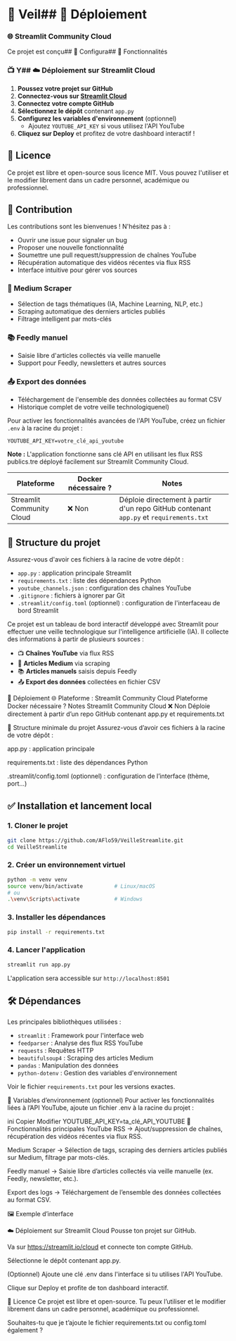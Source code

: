 # 🧠 Veil## 🚀 Déploiement

### 🌐 Streamlit Community Cloud
Ce projet est conçu## 🔐 Configura## 🧩 Fonctionnalités

### 📺 Y## ☁️ Déploiement sur Streamlit Cloud

1. **Poussez votre projet sur GitHub**
2. **Connectez-vous sur [Streamlit Cloud](https://streamlit.io/cloud)**
3. **Connectez votre compte GitHub**
4. **Sélectionnez le dépôt** contenant `app.py`
5. **Configurez les variables d'environnement** (optionnel)
   - Ajoutez `YOUTUBE_API_KEY` si vous utilisez l'API YouTube
6. **Cliquez sur Deploy** et profitez de votre dashboard interactif !

## 📃 Licence

Ce projet est libre et open-source sous licence MIT. Vous pouvez l'utiliser et le modifier librement dans un cadre personnel, académique ou professionnel.

## 🤝 Contribution

Les contributions sont les bienvenues ! N'hésitez pas à :
- Ouvrir une issue pour signaler un bug
- Proposer une nouvelle fonctionnalité
- Soumettre une pull requestt/suppression de chaînes YouTube
- Récupération automatique des vidéos récentes via flux RSS
- Interface intuitive pour gérer vos sources

### 📰 Medium Scraper
- Sélection de tags thématiques (IA, Machine Learning, NLP, etc.)
- Scraping automatique des derniers articles publiés
- Filtrage intelligent par mots-clés

### 📚 Feedly manuel
- Saisie libre d'articles collectés via veille manuelle
- Support pour Feedly, newsletters et autres sources

### 📤 Export des données
- Téléchargement de l'ensemble des données collectées au format CSV
- Historique complet de votre veille technologiquenel)

Pour activer les fonctionnalités avancées de l'API YouTube, créez un fichier `.env` à la racine du projet :

```env
YOUTUBE_API_KEY=votre_clé_api_youtube
```

**Note :** L'application fonctionne sans clé API en utilisant les flux RSS publics.tre déployé facilement sur Streamlit Community Cloud.

| Plateforme | Docker nécessaire ? | Notes |
|------------|-------------------|-------|
| Streamlit Community Cloud | ❌ Non | Déploie directement à partir d'un repo GitHub contenant `app.py` et `requirements.txt` |

## 📁 Structure du projet

Assurez-vous d'avoir ces fichiers à la racine de votre dépôt :

- `app.py` : application principale Streamlit
- `requirements.txt` : liste des dépendances Python
- `youtube_channels.json` : configuration des chaînes YouTube
- `.gitignore` : fichiers à ignorer par Git
- `.streamlit/config.toml` (optionnel) : configuration de l'interfaceau de bord Streamlit

Ce projet est un tableau de bord interactif développé avec Streamlit pour effectuer une veille technologique sur l'intelligence artificielle (IA). Il collecte des informations à partir de plusieurs sources :

- 📺 **Chaînes YouTube** via flux RSS
- 📰 **Articles Medium** via scraping
- 📚 **Articles manuels** saisis depuis Feedly
- 📤 **Export des données** collectées en fichier CSV

🚀 Déploiement
🌐 Plateforme : Streamlit Community Cloud
Plateforme	Docker nécessaire ?	Notes
Streamlit Community Cloud	❌ Non	Déploie directement à partir d’un repo GitHub contenant app.py et requirements.txt

📁 Structure minimale du projet
Assurez-vous d’avoir ces fichiers à la racine de votre dépôt :

app.py : application principale

requirements.txt : liste des dépendances Python

.streamlit/config.toml (optionnel) : configuration de l’interface (thème, port…)

## ✅ Installation et lancement local

### 1. Cloner le projet
```bash
git clone https://github.com/AFlo59/VeilleStreamlite.git
cd VeilleStreamlite
```

### 2. Créer un environnement virtuel
```bash
python -m venv venv
source venv/bin/activate          # Linux/macOS
# ou
.\venv\Scripts\activate           # Windows
```

### 3. Installer les dépendances
```bash
pip install -r requirements.txt
```

### 4. Lancer l'application
```bash
streamlit run app.py
```

L'application sera accessible sur `http://localhost:8501`
## 🛠️ Dépendances

Les principales bibliothèques utilisées :

- `streamlit` : Framework pour l'interface web
- `feedparser` : Analyse des flux RSS YouTube
- `requests` : Requêtes HTTP
- `beautifulsoup4` : Scraping des articles Medium
- `pandas` : Manipulation des données
- `python-dotenv` : Gestion des variables d'environnement

Voir le fichier `requirements.txt` pour les versions exactes.

🔐 Variables d’environnement (optionnel)
Pour activer les fonctionnalités liées à l’API YouTube, ajoute un fichier .env à la racine du projet :

ini
Copier
Modifier
YOUTUBE_API_KEY=ta_clé_API_YOUTUBE
🧩 Fonctionnalités principales
YouTube RSS
→ Ajout/suppression de chaînes, récupération des vidéos récentes via flux RSS.

Medium Scraper
→ Sélection de tags, scraping des derniers articles publiés sur Medium, filtrage par mots-clés.

Feedly manuel
→ Saisie libre d’articles collectés via veille manuelle (ex. Feedly, newsletter, etc.).

Export des logs
→ Téléchargement de l’ensemble des données collectées au format CSV.

🖼️ Exemple d’interface

☁️ Déploiement sur Streamlit Cloud
Pousse ton projet sur GitHub.

Va sur https://streamlit.io/cloud et connecte ton compte GitHub.

Sélectionne le dépôt contenant app.py.

(Optionnel) Ajoute une clé .env dans l'interface si tu utilises l'API YouTube.

Clique sur Deploy et profite de ton dashboard interactif.

📃 Licence
Ce projet est libre et open-source. Tu peux l’utiliser et le modifier librement dans un cadre personnel, académique ou professionnel.

Souhaites-tu que je t’ajoute le fichier requirements.txt ou config.toml également ?